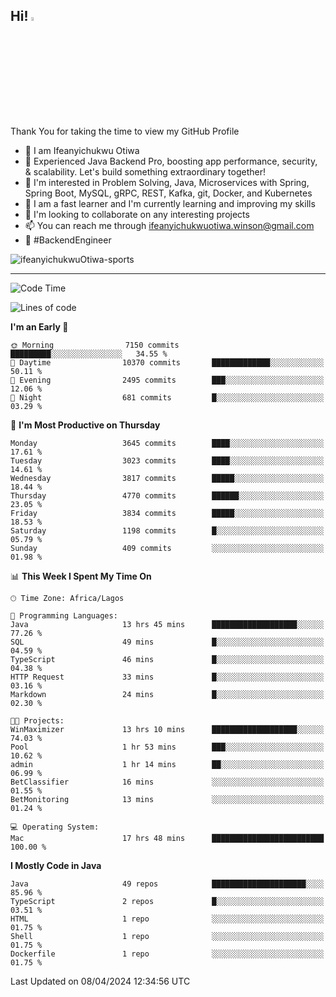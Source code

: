 <!-- BLOG-POST-LIST:START --><!-- BLOG-POST-LIST:END -->

## Hi! <img src="https://media.giphy.com/media/hvRJCLFzcasrR4ia7z/giphy.gif" width="4%"> 

Thank You for taking the time to view my GitHub Profile

- 👋 I am Ifeanyichukwu Otiwa
- 🚀 Experienced Java Backend Pro, boosting app performance, security, & scalability. Let's build something extraordinary together!
- 👀 I'm interested in Problem Solving, Java, Microservices with Spring, Spring Boot, MySQL, gRPC, REST, Kafka, git, Docker, and Kubernetes
- 🌱 I am a fast learner and I'm currently learning and improving my skills
- 💞️ I'm looking to collaborate on any interesting projects
- 📫 You can reach me through ifeanyichukwuotiwa.winson@gmail.com
- 🚀 #BackendEngineer

<p align="left" marginTop="10px"> <img src="https://komarev.com/ghpvc/?username=ifeanyichukwuOtiwa-sports&label=Profile%20views&color=0e75b6&style=for-the-badge" alt="ifeanyichukwuOtiwa-sports" /> </p>

***

<!--START_SECTION:waka-->
![Code Time](http://img.shields.io/badge/Code%20Time-2%2C381%20hrs%2059%20mins-blue)

![Lines of code](https://img.shields.io/badge/From%20Hello%20World%20I%27ve%20Written-4.8%20million%20lines%20of%20code-blue)

**I'm an Early 🐤** 

```text
🌞 Morning                7150 commits        █████████░░░░░░░░░░░░░░░░   34.55 % 
🌆 Daytime                10370 commits       █████████████░░░░░░░░░░░░   50.11 % 
🌃 Evening                2495 commits        ███░░░░░░░░░░░░░░░░░░░░░░   12.06 % 
🌙 Night                  681 commits         █░░░░░░░░░░░░░░░░░░░░░░░░   03.29 % 
```
📅 **I'm Most Productive on Thursday** 

```text
Monday                   3645 commits        ████░░░░░░░░░░░░░░░░░░░░░   17.61 % 
Tuesday                  3023 commits        ████░░░░░░░░░░░░░░░░░░░░░   14.61 % 
Wednesday                3817 commits        █████░░░░░░░░░░░░░░░░░░░░   18.44 % 
Thursday                 4770 commits        ██████░░░░░░░░░░░░░░░░░░░   23.05 % 
Friday                   3834 commits        █████░░░░░░░░░░░░░░░░░░░░   18.53 % 
Saturday                 1198 commits        █░░░░░░░░░░░░░░░░░░░░░░░░   05.79 % 
Sunday                   409 commits         ░░░░░░░░░░░░░░░░░░░░░░░░░   01.98 % 
```


📊 **This Week I Spent My Time On** 

```text
🕑︎ Time Zone: Africa/Lagos

💬 Programming Languages: 
Java                     13 hrs 45 mins      ███████████████████░░░░░░   77.26 % 
SQL                      49 mins             █░░░░░░░░░░░░░░░░░░░░░░░░   04.59 % 
TypeScript               46 mins             █░░░░░░░░░░░░░░░░░░░░░░░░   04.38 % 
HTTP Request             33 mins             █░░░░░░░░░░░░░░░░░░░░░░░░   03.16 % 
Markdown                 24 mins             █░░░░░░░░░░░░░░░░░░░░░░░░   02.30 % 

🐱‍💻 Projects: 
WinMaximizer             13 hrs 10 mins      ███████████████████░░░░░░   74.03 % 
Pool                     1 hr 53 mins        ███░░░░░░░░░░░░░░░░░░░░░░   10.62 % 
admin                    1 hr 14 mins        ██░░░░░░░░░░░░░░░░░░░░░░░   06.99 % 
BetClassifier            16 mins             ░░░░░░░░░░░░░░░░░░░░░░░░░   01.55 % 
BetMonitoring            13 mins             ░░░░░░░░░░░░░░░░░░░░░░░░░   01.24 % 

💻 Operating System: 
Mac                      17 hrs 48 mins      █████████████████████████   100.00 % 
```

**I Mostly Code in Java** 

```text
Java                     49 repos            █████████████████████░░░░   85.96 % 
TypeScript               2 repos             █░░░░░░░░░░░░░░░░░░░░░░░░   03.51 % 
HTML                     1 repo              ░░░░░░░░░░░░░░░░░░░░░░░░░   01.75 % 
Shell                    1 repo              ░░░░░░░░░░░░░░░░░░░░░░░░░   01.75 % 
Dockerfile               1 repo              ░░░░░░░░░░░░░░░░░░░░░░░░░   01.75 % 
```




 Last Updated on 08/04/2024 12:34:56 UTC
<!--END_SECTION:waka-->

<!--
<p align="center">
![trophy](https://github-profile-trophy.vercel.app/?username=ifeanyichukwuOtiwa-sports&theme=onedark) (https://github.com/ryo-ma/github-profile-trophy)
</p>
-->

<!---
ifeanyi-otiwa/ifeanyi-otiwa is a ✨ special ✨ repository because its `README.md` (this file) appears on your GitHub profile.
You can click the Preview link to take a look at your changes.
--->
